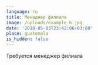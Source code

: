 ```yaml
---
language: ru
title: Менеджер филиала
image: /uploads/example_6.jpg
date: '2018-05-03T23:42:06+03:00'
place: guatemala
is_hidden: false
---
```

Требуется менеджер филиала
